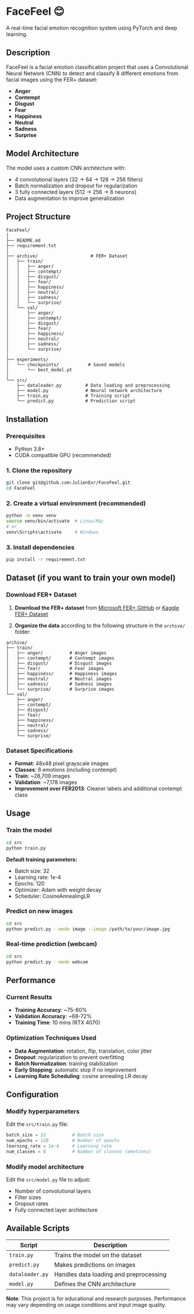 # FaceFeel 😊

A real-time facial emotion recognition system using PyTorch and deep learning.

## Description

FaceFeel is a facial emotion classification project that uses a Convolutional Neural Network (CNN) to detect and classify 8 different emotions from facial images using the FER+ dataset:

- **Anger** 
- **Contempt** 
- **Disgust** 
- **Fear** 
- **Happiness** 
- **Neutral** 
- **Sadness** 
- **Surprise** 

## Model Architecture

The model uses a custom CNN architecture with:
- 4 convolutional layers (32 → 64 → 128 → 256 filters)
- Batch normalization and dropout for regularization
- 3 fully connected layers (512 → 256 → 8 neurons)
- Data augmentation to improve generalization

## Project Structure

```
FaceFeel/
│
├── README.md
├── requirement.txt
│
├── archive/                    # FER+ Dataset
│   ├── train/
│   │   ├── anger/
│   │   ├── contempt/
│   │   ├── disgust/
│   │   ├── fear/
│   │   ├── happiness/
│   │   ├── neutral/
│   │   ├── sadness/
│   │   └── surprise/
│   └── val/
│       ├── anger/
│       ├── contempt/
│       ├── disgust/
│       ├── fear/
│       ├── happiness/
│       ├── neutral/
│       ├── sadness/
│       └── surprise/
│
├── experiments/
│   └── checkpoints/           # Saved models
│       └── best_model.pt
│
└── src/
    ├── dataloader.py         # Data loading and preprocessing
    ├── model.py              # Neural network architecture
    ├── train.py              # Training script
    └── predict.py            # Prediction script
```

## Installation

### Prerequisites
- Python 3.8+
- CUDA compatible GPU (recommended)

### 1. Clone the repository
```bash
git clone git@github.com:JulienExr/FaceFeel.git
cd FaceFeel
```

### 2. Create a virtual environment (recommended)
```bash
python -m venv venv
source venv/bin/activate  # Linux/Mac
# or
venv\Scripts\activate     # Windows
```

### 3. Install dependencies
```bash
pip install -r requirement.txt
```

## Dataset (if you want to train your own model)

### Download FER+ Dataset

1. **Download the FER+ dataset** from [Microsoft FER+ GitHub](https://github.com/Microsoft/FERPlus) or [Kaggle FER+ Dataset](https://www.kaggle.com/datasets/mahmoudima/ferplus)

2. **Organize the data** according to the following structure in the `archive/` folder:

```
archive/
├── train/
│   ├── anger/          # Anger images
│   ├── contempt/       # Contempt images  
│   ├── disgust/        # Disgust images
│   ├── fear/           # Fear images
│   ├── happiness/      # Happiness images
│   ├── neutral/        # Neutral images
│   ├── sadness/        # Sadness images
│   └── surprise/       # Surprise images
└── val/
    ├── anger/
    ├── contempt/
    ├── disgust/
    ├── fear/
    ├── happiness/
    ├── neutral/
    ├── sadness/
    └── surprise/
```

### Dataset Specifications
- **Format**: 48x48 pixel grayscale images
- **Classes**: 8 emotions (including contempt)
- **Train**: ~28,709 images
- **Validation**: ~7,178 images
- **Improvement over FER2013**: Cleaner labels and additional contempt class

## Usage

### Train the model

```bash
cd src
python train.py
```

**Default training parameters:**
- Batch size: 32
- Learning rate: 1e-4
- Epochs: 120
- Optimizer: Adam with weight decay
- Scheduler: CosineAnnealingLR

### Predict on new images

```bash
cd src
python predict.py --mode image --image /path/to/your/image.jpg
```

### Real-time prediction (webcam)

```bash
cd src
python predict.py --mode webcam
```

## Performance

### Current Results
- **Training Accuracy**: ~75-80%
- **Validation Accuracy**: ~68-72%
- **Training Time**: 10 mins (RTX 4070)

### Optimization Techniques Used
- **Data Augmentation**: rotation, flip, translation, color jitter
- **Dropout**: regularization to prevent overfitting
- **Batch Normalization**: training stabilization
- **Early Stopping**: automatic stop if no improvement
- **Learning Rate Scheduling**: cosine annealing LR decay

## Configuration

### Modify hyperparameters

Edit the `src/train.py` file:

```python
batch_size = 32          # Batch size
num_epochs = 120         # Number of epochs
learning_rate = 1e-4     # Learning rate
num_classes = 8          # Number of classes (emotions)
```

### Modify model architecture

Edit the `src/model.py` file to adjust:
- Number of convolutional layers
- Filter sizes
- Dropout rates
- Fully connected layer architecture

## Available Scripts

| Script | Description |
|--------|-------------|
| `train.py` | Trains the model on the dataset |
| `predict.py` | Makes predictions on images |
| `dataloader.py` | Handles data loading and preprocessing |
| `model.py` | Defines the CNN architecture |

**Note**: This project is for educational and research purposes. Performance may vary depending on usage conditions and input image quality.
